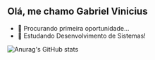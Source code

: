 ## Olá, me chamo Gabriel Vinicius

- 🔭 Procurando primeira oportunidade...
- 🌱 Estudando Desenvolvimento de Sistemas!

![Anurag's GitHub stats](https://github-readme-stats.vercel.app/api?username=GabrielGVCB&show_icons=true&theme=holi)
